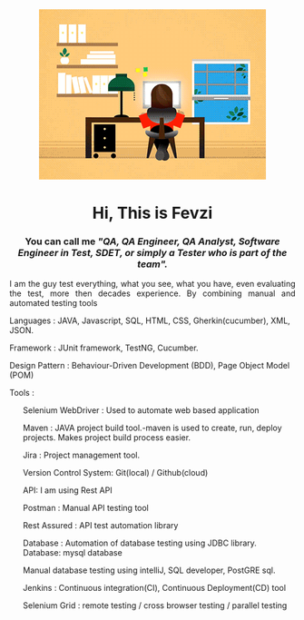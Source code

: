 <div style="text-align: center;">
  
  <img src="https://github.com/avcibasi/avcibasi/blob/main/JXA0.gif?raw=true" alt="Your Image" style="margin-left: auto; margin-right: auto;">

</div> 

<h1 align="center">  Hi, This is Fevzi</h1>
<h3 align="center">  You can call me <em>"QA, QA Engineer, QA Analyst, Software Engineer in Test, SDET, or simply a Tester who is part of the team".</em> </h3>
<p align="justify">I am the guy test everything, what you see, what you have, even evaluating the test, more then decades experience. By combining manual and automated testing tools   </p>

<P>Languages : JAVA, Javascript, SQL, HTML, CSS, Gherkin(cucumber), XML, JSON.</P>
<p>Framework : JUnit framework, TestNG, Cucumber.</p>
<P>Design Pattern : Behaviour-Driven Development (BDD), Page Object Model (POM) 
 </P>
<p>Tools : </p>

<ul>Selenium WebDriver : Used to automate web based application</ul>
<ul>Maven : JAVA project build tool.-maven is used to create, run, deploy projects. Makes project
build process easier.</ul>
<ul>Jira : Project management tool.</ul>
<ul>Version Control System: Git(local) / Github(cloud) </ul>
<ul>API: I am using Rest API</ul>
<ul>Postman : Manual API testing tool  </ul>
<ul>Rest Assured : API test automation library</ul>
<ul>Database : Automation of database testing using JDBC library. Database: mysql database</ul>
<ul>Manual database testing using intelliJ, SQL developer, PostGRE sql.</ul>
<ul>Jenkins : Continuous integration(CI), Continuous Deployment(CD) tool</ul>
<ul>Selenium Grid : remote testing / cross browser testing / parallel testing
</ul>
<!-- 
**avcibasi/avcibasi** is a ✨ _special_ ✨  repository because its `README.md` (this file) appears on your GitHub profile.


Here are some ideas to get you started:

- 🔭 I’m currently working on ...
- 🌱 I’m currently learning ...
- 👯 I’m looking to collaborate on ...
- 🤔 I’m looking for help with ...
- 💬 Ask me about ...
- 📫 How to reach me:   ...
- 😄 Pronouns: ...
- ⚡ Fun fact: ...
-->
